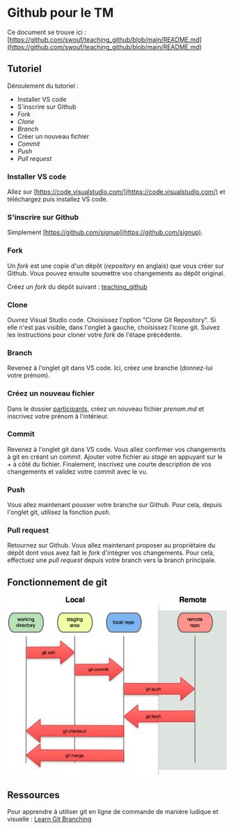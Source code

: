 # Github pour le TM

Ce document se trouve ici : [https://github.com/swouf/teaching_github/blob/main/README.md](https://github.com/swouf/teaching_github/blob/main/README.md)

## Tutoriel

Déroulement du tutoriel :

- Installer VS code
- S'inscrire sur Github
- *Fork*
- *Clone*
- *Branch*
- Créer un nouveau fichier
- *Commit*
- *Push*
- *Pull request*

### Installer VS code

Allez sur [https://code.visualstudio.com/](https://code.visualstudio.com/) et téléchargez puis installez VS code.

### S'inscrire sur Github

Simplement [https://github.com/signup](https://github.com/signup).

### Fork

Un *fork* est une copie d'un dépôt (*repository* en anglais) que vous créer sur Github. Vous pouvez ensuite soumettre vos changements au dépôt original.

Créez un *fork* du dépôt suivant : [teaching_github](https://github.com/swouf/teaching_github)

### Clone

Ouvrez Visual Studio code.
Choisissez l'option "Clone Git Repository". Si elle n'est pas visible, dans l'onglet à gauche, choisissez l'icone git.
Suivez les instructions pour cloner votre *fork* de l'étape précédente.

### Branch

Revenez à l'onglet git dans VS code. Ici, créez une branche (donnez-lui votre prénom).

### Créez un nouveau fichier

Dans le dossier [participants](./participants/), créez un nouveau fichier *prenom.md* et inscrivez votre prénom à l'intérieur.

### Commit

Revenez à l'onglet git dans VS code. Vous allez confirmer vos changements à git en créant un *commit*. Ajouter votre fichier au *stage* en appuyant sur le + à côté du fichier. Finalement, inscrivez une courte description de vos changements et validez votre commit avec le vu.

### Push

Vous allez maintenant pousser votre branche sur Github. Pour cela, depuis l'onglet git, utilisez la fonction *push*.

### Pull request

Retournez sur Github. Vous allez maintenant proposer au propriétaire du dépôt dont vous avez fait le *fork* d'intégrer vos changements. Pour cela, effectuez une *pull request* depuis votre branch vers la branch principale.

## Fonctionnement de git

![Fonctionnement de git](./assets/git_everthing_is_local.png)

## Ressources

Pour apprendre à utiliser git en ligne de commande de manière ludique et visuelle : [Learn Git Branching](https://learngitbranching.js.org/)
